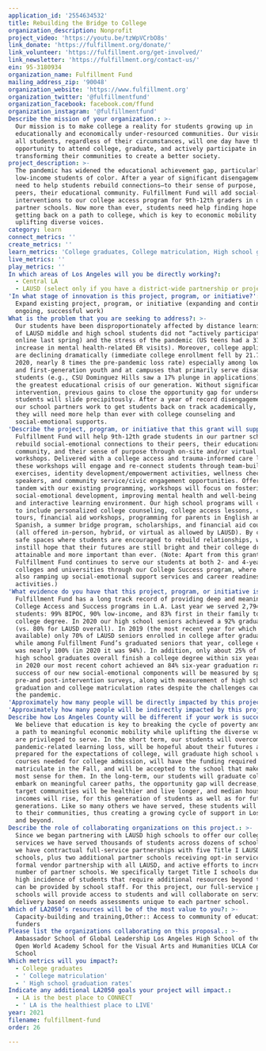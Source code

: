 ```yaml
---
application_id: '2554634532'
title: Rebuilding the Bridge to College
organization_description: Nonprofit
project_video: 'https://youtu.be/tzWpVCrbO8s'
link_donate: 'https://fulfillment.org/donate/'
link_volunteer: 'https://fulfillment.org/get-involved/'
link_newsletter: 'https://fulfillment.org/contact-us/'
ein: 95-3180934
organization_name: Fulfillment Fund
mailing_address_zip: '90048'
organization_website: 'https://www.fulfillment.org'
organization_twitter: '@fulfillmentfund'
organization_facebook: facebook.com/ffund
organization_instagram: '@fulfillmentfund'
Describe the mission of your organization.: >-
  Our mission is to make college a reality for students growing up in
  educationally and economically under-resourced communities. Our vision is that
  all students, regardless of their circumstances, will one day have the
  opportunity to attend college, graduate, and actively participate in
  transforming their communities to create a better society.
project_description: >-
  The pandemic has widened the educational achievement gap, particularly among
  low-income students of color. After a year of significant disengagement, we
  need to help students rebuild connections—to their sense of purpose, their
  peers, their educational community. Fulfillment Fund will add social-emotional
  interventions to our college access program for 9th-12th graders in our
  partner schools. Now more than ever, students need help finding hope and
  getting back on a path to college, which is key to economic mobility and
  uplifting diverse voices.
category: learn
connect_metrics: ''
create_metrics: ''
learn_metrics: 'College graduates, College matriculation, High school graduation rates'
live_metrics: ''
play_metrics: ''
In which areas of Los Angeles will you be directly working?:
  - Central LA
  - LAUSD (select only if you have a district-wide partnership or project)
'In what stage of innovation is this project, program, or initiative?': >-
  Expand existing project, program, or initiative (expanding and continuing
  ongoing, successful work)
What is the problem that you are seeking to address?: >-
  Our students have been disproportionately affected by distance learning (64%
  of LAUSD middle and high school students did not “actively participate''
  online last spring) and the stress of the pandemic (US teens had a 31%
  increase in mental health-related ER visits). Moreover, college applications
  are declining dramatically (immediate college enrollment fell by 21.7% in
  2020, nearly 8 times the pre-pandemic loss rate) especially among low-income
  and first-generation youth and at campuses that primarily serve disadvantaged
  students (e.g., CSU Dominguez Hills saw a 17% plunge in applications). This is
  the greatest educational crisis of our generation. Without significant
  intervention, previous gains to close the opportunity gap for underserved
  students will slide precipitously. After a year of record disengagement, as
  our school partners work to get students back on track academically, we know
  they will need more help than ever with college counseling and
  social-emotional supports.
'Describe the project, program, or initiative that this grant will support to address the problem identified.': >-
  Fulfillment Fund will help 9th-12th grade students in our partner schools
  rebuild social-emotional connections to their peers, their educational
  community, and their sense of purpose through on-site and/or virtual
  workshops. Delivered with a college access and trauma-informed care lens,
  these workshops will engage and re-connect students through team-building
  exercises, identity development/empowerment activities, wellness checks, guest
  speakers, and community service/civic engagement opportunities. Offered in
  tandem with our existing programming, workshops will focus on fostering
  social-emotional development, improving mental health and well-being in a fun
  and interactive learning environment. Our high school programs will continue
  to include personalized college counseling, college access lessons, college
  tours, financial aid workshops, programming for parents in English and
  Spanish, a summer bridge program, scholarships, and financial aid counseling
  (all offered in-person, hybrid, or virtual as allowed by LAUSD). By creating
  safe spaces where students are encouraged to rebuild relationships, we will
  instill hope that their futures are still bright and their college dreams are
  attainable and more important than ever. (Note: Apart from this grant,
  Fulfillment Fund continues to serve our students at both 2- and 4-year
  colleges and universities through our College Success program, where we are
  also ramping up social-emotional support services and career readiness
  activities.)
'What evidence do you have that this project, program, or initiative is or will be successful, and how will you define and measure success?': >-
  Fulfillment Fund has a long track record of providing deep and meaningful
  College Access and Success programs in L.A. Last year we served 2,794
  students: 99% BIPOC, 90% low-income, and 83% first in their family to earn a
  college degree. In 2020 our high school seniors achieved a 92% graduation rate
  (vs. 80% for LAUSD overall). In 2019 (the most recent year for which data is
  available) only 70% of LAUSD seniors enrolled in college after graduation,
  while among Fulfillment Fund’s graduated seniors that year, college enrollment
  was nearly 100% (in 2020 it was 94%). In addition, only about 25% of LAUSD
  high school graduates overall finish a college degree within six years, while
  in 2020 our most recent cohort achieved an 84% six-year graduation rate. The
  success of our new social-emotional components will be measured by specific
  pre-and post-intervention surveys, along with measurement of high school
  graduation and college matriculation rates despite the challenges caused by
  the pandemic.
'Approximately how many people will be directly impacted by this project, program, or initiative?': '1900'
'Approximately how many people will be indirectly impacted by this project, program, or initiative?': '5700'
Describe how Los Angeles County will be different if your work is successful.: >-
  We believe that education is key to breaking the cycle of poverty and forging
  a path to meaningful economic mobility while uplifting the diverse voices we
  are privileged to serve. In the short term, our students will overcome their
  pandemic-related learning loss, will be hopeful about their futures and
  prepared for the expectations of college, will graduate high school with the
  courses needed for college admission, will have the funding required to
  matriculate in the Fall, and will be accepted to the school that makes the
  most sense for them. In the long-term, our students will graduate college and
  embark on meaningful career paths, the opportunity gap will decrease, our
  target communities will be healthier and live longer, and median household
  incomes will rise, for this generation of students as well as for future
  generations. Like so many others we have served, these students will give back
  to their communities, thus creating a growing cycle of support in Los Angeles
  and beyond.
Describe the role of collaborating organizations on this project.: >-
  Since we began partnering with LAUSD high schools to offer our college access
  services we have served thousands of students across dozens of schools. Today,
  we have contractual full-service partnerships with five Title I LAUSD public
  schools, plus two additional partner schools receiving opt-in services, a
  formal vendor partnership with all LAUSD, and active efforts to increase our
  number of partner schools. We specifically target Title I schools due to the
  high incidence of students that require additional resources beyond that which
  can be provided by school staff. For this project, our full-service partner
  schools will provide access to students and will collaborate on service
  delivery based on needs assessments unique to each partner school.
Which of LA2050’s resources will be of the most value to you?: >-
  Capacity-building and training,Other:: Access to community of education
  funders
Please list the organizations collaborating on this proposal.: >-
  Ambassador School of Global Leadership Los Angeles High School of the Arts New
  Open World Academy School for the Visual Arts and Humanities UCLA Community
  School
Which metrics will you impact?:
  - College graduates
  - ' College matriculation'
  - ' High school graduation rates'
Indicate any additional LA2050 goals your project will impact.:
  - LA is the best place to CONNECT
  - ' LA is the healthiest place to LIVE'
year: 2021
filename: fulfillment-fund
order: 26

---
```

